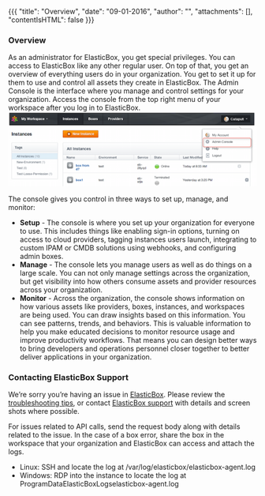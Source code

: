 {{{
"title": "Overview",
"date": "09-01-2016",
"author": "",
"attachments": [],
"contentIsHTML": false
}}}

### Overview
As an administrator for ElasticBox, you get special privileges. You can access to ElasticBox like any other regular user. On top of that, you get an overview of everything users do in your organization. You get to set it up for them to use and control all assets they create in ElasticBox.
The Admin Console is the interface where you manage and control settings for your organization. Access the console from the top right menu of your workspace after you log in to ElasticBox.
![admin-overview1.png](../images/ElasticBox/admin-overview1.png)

The console gives you control in three ways to set up, manage, and monitor:
* **Setup** - The console is where you set up your organization for everyone to use. This includes things like enabling sign-in options, turning on access to cloud providers, tagging instances users launch, integrating to custom IPAM or CMDB solutions using webhooks, and configuring admin boxes.
* **Manage** - The console lets you manage users as well as do things on a large scale. You can not only manage settings across the organization, but get visibility into how others consume assets and provider resources across your organization.
* **Monitor** - Across the organization, the console shows information on how various assets like providers, boxes, instances, and workspaces are being used. You can draw insights based on this information. You can see patterns, trends, and behaviors. This is valuable information to help you make educated decisions to monitor resource usage and improve productivity workflows. That means you can design better ways to bring developers and operations personnel closer together to better deliver applications in your organization.

### Contacting ElasticBox Support
We’re sorry you’re having an issue in [ElasticBox](https://www.ctl.io/elasticbox/). Please review the [troubleshooting tips](https://elasticbox.com/documentation/troubleshooting/troubleshooting-tips/), or contact [ElasticBox support](mailto:support@elasticbox.com) with details and screen shots where possible.

For issues related to API calls, send the request body along with details related to the issue. In the case of a box error, share the box in the workspace that your organization and ElasticBox can access and attach the logs.
* Linux: SSH and locate the log at /var/log/elasticbox/elasticbox-agent.log
* Windows: RDP into the instance to locate the log at ProgramDataElasticBoxLogselasticbox-agent.log
